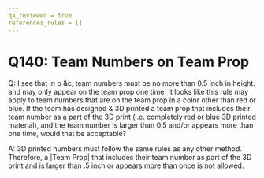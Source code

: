 ```yaml
---
qa_reviewed = true
references_rules = []
---
```


# Q140: Team Numbers on Team Prop

Q: I see that in <TE05> b &c, team numbers must be no more than 0.5 inch in height. and may only appear on the team prop one time. It looks like this rule may apply to team numbers that are on the team prop in a color other than red or blue.  If the team has designed & 3D printed a team prop that includes their team number as a part of the 3D print (i.e. completely red or blue 3D printed material), and the team number is larger than 0.5 and/or appears more than one time, would that be acceptable?

A: 3D printed numbers must follow the same rules as any other method. Therefore, a |Team Prop| that includes their team number as part of the 3D print and is larger than .5 inch or appears more than once is not allowed.